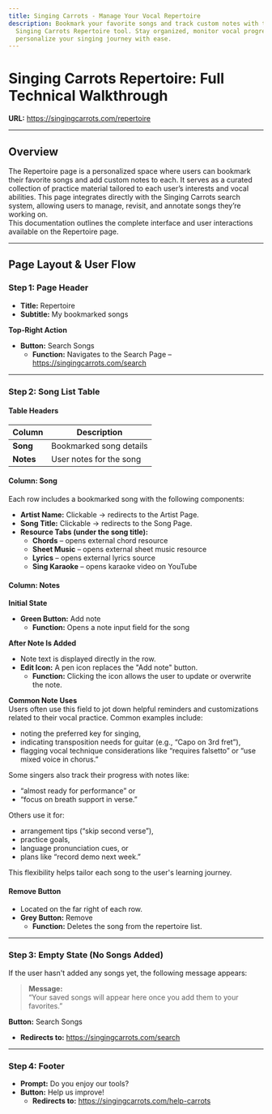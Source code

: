 ```yaml
---
title: Singing Carrots - Manage Your Vocal Repertoire
description: Bookmark your favorite songs and track custom notes with the
  Singing Carrots Repertoire tool. Stay organized, monitor vocal progress, and
  personalize your singing journey with ease.
---
```

# Singing Carrots Repertoire: Full Technical Walkthrough  
**URL:** <https://singingcarrots.com/repertoire>

---

## Overview
The Repertoire page is a personalized space where users can bookmark their favorite songs and add custom notes to each. It serves as a curated collection of practice material tailored to each user’s interests and vocal abilities. This page integrates directly with the Singing Carrots search system, allowing users to manage, revisit, and annotate songs they’re working on.  
This documentation outlines the complete interface and user interactions available on the Repertoire page.

---

## Page Layout & User Flow

### Step 1: Page Header
- **Title:** Repertoire  
- **Subtitle:** My bookmarked songs  

**Top‑Right Action**  
- **Button:** Search Songs  
  - **Function:** Navigates to the Search Page – <https://singingcarrots.com/search>

---

### Step 2: Song List Table

#### Table Headers
| Column | Description |
|--------|-------------|
| **Song** | Bookmarked song details |
| **Notes** | User notes for the song |

#### Column: Song  
Each row includes a bookmarked song with the following components:

- **Artist Name:** Clickable → redirects to the Artist Page.  
- **Song Title:** Clickable → redirects to the Song Page.  
- **Resource Tabs (under the song title):**  
  - **Chords** – opens external chord resource  
  - **Sheet Music** – opens external sheet music resource  
  - **Lyrics** – opens external lyrics source  
  - **Sing Karaoke** – opens karaoke video on YouTube  

#### Column: Notes

**Initial State**  
- **Green Button:** Add note  
  - **Function:** Opens a note input field for the song  

**After Note Is Added**  
- Note text is displayed directly in the row.  
- **Edit Icon:** A pen icon replaces the "Add note" button.  
  - **Function:** Clicking the icon allows the user to update or overwrite the note.  

**Common Note Uses**  
Users often use this field to jot down helpful reminders and customizations related to their vocal practice. Common examples include:  
- noting the preferred key for singing,  
- indicating transposition needs for guitar (e.g., “Capo on 3rd fret”),  
- flagging vocal technique considerations like “requires falsetto” or “use mixed voice in chorus.”  

Some singers also track their progress with notes like:  
- “almost ready for performance” or  
- “focus on breath support in verse.”  

Others use it for:  
- arrangement tips (“skip second verse”),  
- practice goals,  
- language pronunciation cues, or  
- plans like “record demo next week.”  

This flexibility helps tailor each song to the user's learning journey.

#### Remove Button
- Located on the far right of each row.  
- **Grey Button:** Remove  
  - **Function:** Deletes the song from the repertoire list.

---

### Step 3: Empty State (No Songs Added)
If the user hasn't added any songs yet, the following message appears:

> **Message:**  
> “Your saved songs will appear here once you add them to your favorites.”

**Button:** Search Songs  
- **Redirects to:** <https://singingcarrots.com/search>

---

### Step 4: Footer
- **Prompt:** Do you enjoy our tools?  
- **Button:** Help us improve!  
  - **Redirects to:** <https://singingcarrots.com/help-carrots>
